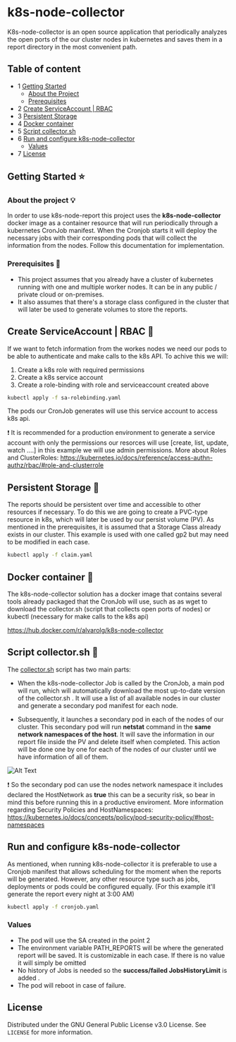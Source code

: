 # k8s-node-collector

K8s-node-collector is an open source application that periodically analyzes the open ports of the our cluster nodes in kubernetes and saves them in a report directory in the most convenient path.

## Table of content

<!-- TABLE OF CONTENTS -->
  * 1 [Getting Started](#getting-started)
    * [About the Project](#about-the-project)
    * [Prerequisites](#prerequisites)
  * 2 [Create ServiceAccount | RBAC](#create-serviceaccount)
  * 3 [Persistent Storage](#persistent-storage)
  * 4 [Docker container](#docker-container)
  * 5 [Script collector.sh](#script-collector.sh)
  * 6 [Run and configure k8s-node-collector](#run-and-configure-k8s-node-collector)
      * [Values](#values)
  * 7 [License](#license)


## Getting Started ⭐️ <a name="getting-started"/>

### About the project 💡 <a name="about-the-project"/>

In order to use k8s-node-report this project uses the <b>k8s-node-collector</b> docker image as a container resource that will run periodically through a kubernetes CronJob manifest. When the Cronjob starts it will deploy the necessary jobs with their corresponding pods that will collect the information from the nodes. Follow this documentation for implementation.

### Prerequisites 🧾 <a name="prerequisites"/>
* This project assumes that you already have a cluster of kubernetes running with one and multiple worker nodes. It can be in any public / private cloud or on-premises.
* It also assumes that there's a storage class configured in the cluster that will later be used to generate volumes to store the reports.


## Create ServiceAccount | RBAC 🔧  <a name="create-serviceaccount"/>

If we want to fetch information from the workes nodes we need our pods to be able to authenticate and make calls to the k8s API. To achive this we will:
1. Create a k8s role with required permissions
2. Create a k8s service account
3. Create a role-binding with role and serviceaccount created above

  ```sh
  kubectl apply -f sa-rolebinding.yaml
  ```
The pods our CronJob generates will use this service account to access k8s api.

❗️ It is recommended for a production environment to generate a service account with only the permissions our resorces will use [create, list, update, watch ....] in this example we will use admin permissions. More about Roles and ClusterRoles: https://kubernetes.io/docs/reference/access-authn-authz/rbac/#role-and-clusterrole

## Persistent Storage 💾  <a name="persistent-storage"/>

The reports should be persistent over time and accessible to other resources if necessary. To do this we are going to create a PVC-type resource in k8s, which will later be used by our persist volume (PV). As mentioned in the prerequisites, it is assumed that a Storage Class already exists in our cluster. This example is used with one called gp2 but may need to be modified in each case.

  ```sh
  kubectl apply -f claim.yaml
  ```
  
  ## Docker container 🐳  <a name="docker-container"/>
  
The k8s-node-collector solution has a docker image that contains several tools already packaged that the CronJob will use, such as as wget to download the collector.sh (script that collects open ports of nodes) or kubectl (necessary for make calls to the k8s api)
  
  https://hub.docker.com/r/alvarolg/k8s-node-collector

  ## Script collector.sh 🔬 <a name="script-collector.sh"/>

The [collector.sh](scripts/collector.sh) script has two main parts:

* When the k8s-node-collector Job is called by the CronJob, a main pod will run, which will automatically download the most up-to-date version of the collector.sh . It will use a list of all available nodes in our cluster and generate a secondary pod manifest for each node.

* Subsequently, it launches a secondary pod in each of the nodes of our cluster. This secondary pod will run <b>netstat</b> command in the <b>same network namespaces of the host</b>. It will save the information in our report file inside the PV and delete itself when completed. This action will be done one by one for each of the nodes of our cluster until we have information of all of them.

![Alt Text](https://j.gifs.com/oZyykj.gif)

 ❗️ So the secondary pod can use the nodes network namespace it includes declared the HostNetwork as <b>true</b> this can be a security risk, so bear in mind this before running this in a productive enviroment. More information regarding Security Policies and HostNamespaces:  https://kubernetes.io/docs/concepts/policy/pod-security-policy/#host-namespaces
 
  
  ## Run and configure k8s-node-collector <a name="run-and-configure-k8s-node-collector"/>
  
As mentioned, when running k8s-node-collector it is preferable to use a Cronjob manifest that allows scheduling for the moment when the reports will be generated. However, any other resource type such as jobs, deployments or pods could be configured equally. (For this example it'll generate the report every night at 3:00 AM)
 
   ```sh
  kubectl apply -f cronjob.yaml
  ```
 
  ### Values <a name="values"/>
  
  * The pod will use the SA created in the point 2
  * The environment variable PATH_REPORTS will be where the generated report will be saved. It is customizable in each case. If there is no value it will simply be omitted
  * No history of Jobs is needed so the <b>success/failed JobsHistoryLimit</b> is added .
  * The pod will reboot in case of failure.
  
## License <a name="license"/>

Distributed under the GNU General Public License v3.0 License. See `LICENSE` for more information.
